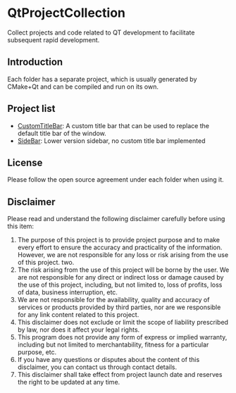 # QtProjectCollection

Collect projects and code related to QT development to facilitate subsequent rapid development.

## Introduction

Each folder has a separate project, which is usually generated by CMake+Qt and can be compiled and run on its own.

## Project list

- [CustomTitleBar](CustomTitleBar): A custom title bar that can be used to replace the default title bar of the window.
- [SideBar](SideBar): Lower version sidebar, no custom title bar implemented


## License

Please follow the open source agreement under each folder when using it.

## Disclaimer

Please read and understand the following disclaimer carefully before using this item: 

1. The purpose of this project is to provide project purpose and to make every effort to ensure the accuracy and practicality of the information. 
However, we are not responsible for any loss or risk arising from the use of this project. 
two. 
2. The risk arising from the use of this project will be borne by the user. 
We are not responsible for any direct or indirect loss or damage caused by the use of this project, including, but not limited to, loss of profits, loss of data, business interruption, etc. 
3. We are not responsible for the availability, quality and accuracy of services or products provided by third parties, nor are we responsible for any link content related to this project. 
4. This disclaimer does not exclude or limit the scope of liability prescribed by law, nor does it affect your legal rights. 
5. This program does not provide any form of express or implied warranty, including but not limited to merchantability, fitness for a particular purpose, etc. 
6. If you have any questions or disputes about the content of this disclaimer, you can contact us through contact details. 
7. This disclaimer shall take effect from project launch date and reserves the right to be updated at any time.
